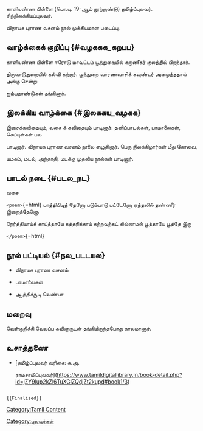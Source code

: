 காளியண்ண பிள்ளை (பொ.யு. 19-ஆம் நூற்றாண்டு) தமிழ்ப்புலவர். சிற்றிலக்கியப்புலவர்.
விநாயக புராண வசனம் நூல் முக்கியமான படைப்பு.

## வாழ்க்கைக் குறிப்பு {#வழககக_கறபப}

காளியண்ண பிள்ளை ஈரோடு மாவட்டம் பூந்துறையில் கருணீகர் குலத்தில் பிறந்தார்.
திருவாடுதுறையில் கல்வி கற்றார். பூந்துறை வாரணவாசிக் கவுண்டர் அழைத்ததால் அங்கு சென்று
ஐம்பதாண்டுகள் தங்கினார்.

## இலக்கிய வாழ்க்கை {#இலககய_வழகக}

இசைக்கவிதையும், வசை க் கவிதையும் பாடினார். தனிப்பாடல்கள், பாமாலைகள், செய்யுள்கள் பல
பாடினார். விநாயக புராண வசனம் நூலை எழுதினார். பெரு நிலக்கிழார்கள் மீது கோவை,
யமகம், மடல், அந்தாதி, மடக்கு முதலிய நூல்கள் பாடினார்.

## பாடல் நடை {#படல_நட}

வசை

`<poem>`{=html} பாத்திபிடித் தேனோ படும்பாடு பட்டேனோ ஏத்தலில் தண்ணீர் இறைத்தேனோ
நேர்த்தியாய்க் காய்த்தாயே கத்தரிக்காய் கற்றவற்கட் கில்லாமல் பூத்தாயே பூத்தே இரு
`</poem>`{=html}

## நூல் பட்டியல் {#நல_படடயல}

-   விநாயக புராண வசனம்
-   பாமாலைகள்
-   ஆத்திச்சூடி வெண்பா

## மறைவு

வேள்குறிச்சி வேலப்ப கவிஞருடன் தங்கியிருந்தபோது காலமானார்.

## உசாத்துணை

-   [தமிழ்ப்புலவர் வரிசை: சு.அ.
    ராமசாமிப்புலவர்](https://www.tamildigitallibrary.in/book-detail.php?id=jZY9lup2kZl6TuXGlZQdjZt2kupd#book1/3)

```{=mediawiki}
{{Finalised}}
```
[Category:Tamil Content](Category:Tamil_Content "wikilink")
[Category:புலவர்கள்](Category:புலவர்கள் "wikilink")
